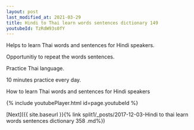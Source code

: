 ```yaml
---
layout: post
last_modified_at: 2021-03-29
title: Hindi to Thai learn words sentences dictionary 149 
youtubeId: TzRdW93s0fY
---
```

 
 
Helps to learn Thai words and sentences for Hindi speakers.

Opportunitiy to repeat the words sentences. 

Practice Thai language. 
 
10 minutes practice every day. 
 
How to learn Thai words and sentences for Hindi speakers 
 
{% include youtubePlayer.html id=page.youtubeId %}
 
 
[Next]({{ site.baseurl }}{% link  split1/_posts/2017-12-03-Hindi to thai learn words sentences dictionary 358 .md%})
 

